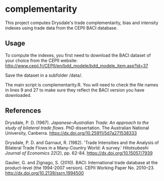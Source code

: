 # complementarity

This project computes Drysdale's trade complementarity, bias and intensity indexes using trade data from the CEPII BACI database.

## Usage

To compute the indexes, you first need to download the BACI dataset of your choice from the CEPII website: <http://www.cepii.fr/CEPII/en/bdd_modele/bdd_modele_item.asp?id=37>

Save the dataset in a subfolder /data/.

The main script is complementarity.R. You will need to check the file names in lines 9 and 27 to make sure they reflect the BACI version you have downloaded.

## References

Drysdale, P. D. (1967). *Japanese–Australian Trade: An approach to the study of bilateral trade flows*. PhD dissertation. The Australian National University, Canberra. <https://dx.doi.org/10.25911/5d7a271538333>

Drysdale, P. D. and Garnaut, R. (1982). 'Trade Intensities and the Analysis of Bilateral Trade Flows in a Many-Country World: A survey.' *Hitotsubashi Journal of Economics 22*(2), pp. 62-84. <https://dx.doi.org/10.15057/7939>

Gaulier, G. and Zignago, S. (2010). BACI: International trade database at the product-level (the 1994-2007 version). CEPII Working Paper No. 2010–23. <http://dx.doi.org/10.2139/ssrn.1994500>
